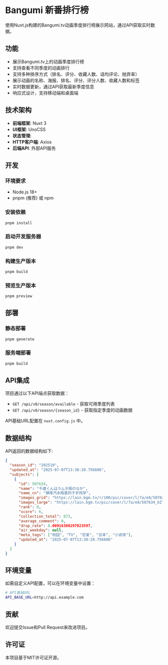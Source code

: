 # Bangumi 新番排行榜

使用Nuxt.js构建的Bangumi.tv动画季度排行榜展示网站，通过API获取实时数据。

## 功能

- 展示Bangumi.tv上的动画季度排行榜
- 支持查看不同季度的动画排行
- 支持多种排序方式（排名、评分、收藏人数、话均评论、抛弃率）
- 展示动画的名称、海报、排名、评分、评分人数、收藏人数和标签
- 实时数据更新，通过API获取最新季度信息
- 响应式设计，支持移动端和桌面端

## 技术架构

- **前端框架**: Nuxt 3
- **UI框架**: UnoCSS
- **状态管理**:
- **HTTP客户端**: Axios
- **后端API**: 外部API服务

## 开发

### 环境要求

- Node.js 18+
- pnpm (推荐) 或 npm

### 安装依赖

```bash
pnpm install
```

### 启动开发服务器

```bash
pnpm dev
```

### 构建生产版本

```bash
pnpm build
```

### 预览生产版本

```bash
pnpm preview
```

## 部署

### 静态部署

```bash
pnpm generate
```

### 服务端部署

```bash
pnpm build
```

## API集成

项目通过以下API端点获取数据：

- `GET /api/v0/season/available` - 获取可用季度列表
- `GET /api/v0/season/{season_id}` - 获取指定季度的动画数据

API基础URL配置在 `nuxt.config.js` 中。

## 数据结构

API返回的数据结构如下:

```json
{
  "season_id": "202510",
  "updated_at": "2025-07-07T13:38:20.756606",
  "subjects": [
    {
      "id": 507634,
      "name": "千歳くんはラムネ瓶のなか",
      "name_cn": "弹珠汽水瓶里的千岁同学",
      "images_grid": "https://lain.bgm.tv/r/100/pic/cover/l/7a/e8/507634_bITEm.jpg",
      "images_large": "https://lain.bgm.tv/pic/cover/l/7a/e8/507634_bITEm.jpg",
      "rank": 0,
      "score": 6,
      "collection_total": 873,
      "average_comment": 0,
      "drop_rate": 0.00916380297823597,
      "air_weekday": null,
      "meta_tags": ["校园", "TV", "恋爱", "日本", "小说改"],
      "updated_at": "2025-07-07T13:38:20.756606"
    }
  ]
}
```

## 环境变量

如需自定义API配置，可以在环境变量中设置：

```bash
# API基础URL
API_BASE_URL=http://api.example.com
```

## 贡献

欢迎提交Issue和Pull Request来改进项目。

## 许可证

本项目基于MIT许可证开源。
